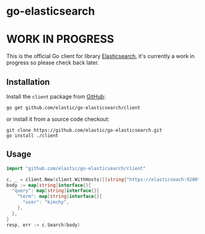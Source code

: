 # go-elasticsearch

# WORK IN PROGRESS

This is the official Go client for library [Elasticsearch](https://www.elastic.co/products/elasticsearch), it's currently a work in progress so please check back later.

## Installation

Install the `client` package from [GitHub](https://github.com/elastic/go-elasticsearch):

    go get github.com/elastic/go-elasticsearch/client

or install it from a source code checkout:

    git clone https://github.com/elastic/go-elasticsearch.git
    go install ./client

## Usage

```go
import "github.com/elastic/go-elasticsearch/client"

c, _ = client.New(client.WithHosts([]string{"https://elasticseach:9200"}))
body := map[string]interface{}{
  "query": map[string]interface{}{
    "term": map[string]interface{}{
      "user": "kimchy",
    },
  },
}
resp, err := c.Search(body)
```
